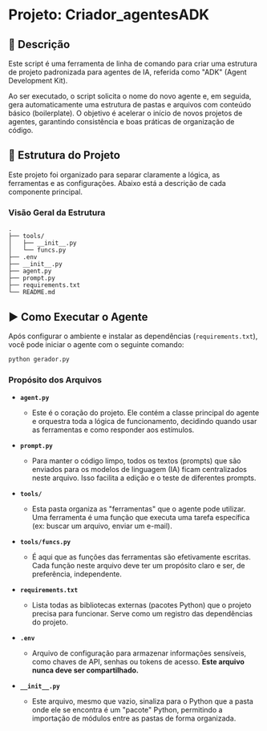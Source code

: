 # Projeto: Criador_agentesADK

## 📝 Descrição

Este script é uma ferramenta de linha de comando para criar uma estrutura
de projeto padronizada para agentes de IA, referida como "ADK" (Agent
Development Kit).

Ao ser executado, o script solicita o nome do novo agente e, em seguida,
gera automaticamente uma estrutura de pastas e arquivos com conteúdo
básico (boilerplate). O objetivo é acelerar o início de novos projetos
de agentes, garantindo consistência e boas práticas de organização de código.

## 📂 Estrutura do Projeto

Este projeto foi organizado para separar claramente a lógica, as ferramentas e as configurações. Abaixo está a descrição de cada componente principal.

### **Visão Geral da Estrutura**

```
.
├── tools/                
│   ├── __init__.py
│   └── funcs.py          
├── .env                  
├── __init__.py           
├── agent.py              
├── prompt.py             
├── requirements.txt      
└── README.md             
```
## ▶️ Como Executar o Agente

Após configurar o ambiente e instalar as dependências (`requirements.txt`), você pode iniciar o agente com o seguinte comando:

```bash
python gerador.py
```

### **Propósito dos Arquivos**

* **`agent.py`**
    * Este é o coração do projeto. Ele contém a classe principal do agente e orquestra toda a lógica de funcionamento, decidindo quando usar as ferramentas e como responder aos estímulos.

* **`prompt.py`**
    * Para manter o código limpo, todos os textos (prompts) que são enviados para os modelos de linguagem (IA) ficam centralizados neste arquivo. Isso facilita a edição e o teste de diferentes prompts.

* **`tools/`**
    * Esta pasta organiza as "ferramentas" que o agente pode utilizar. Uma ferramenta é uma função que executa uma tarefa específica (ex: buscar um arquivo, enviar um e-mail).

* **`tools/funcs.py`**
    * É aqui que as funções das ferramentas são efetivamente escritas. Cada função neste arquivo deve ter um propósito claro e ser, de preferência, independente.

* **`requirements.txt`**
    * Lista todas as bibliotecas externas (pacotes Python) que o projeto precisa para funcionar. Serve como um registro das dependências do projeto.

* **`.env`**
    * Arquivo de configuração para armazenar informações sensíveis, como chaves de API, senhas ou tokens de acesso. **Este arquivo nunca deve ser compartilhado.**

* **`__init__.py`**
    * Este arquivo, mesmo que vazio, sinaliza para o Python que a pasta onde ele se encontra é um "pacote" Python, permitindo a importação de módulos entre as pastas de forma organizada.
